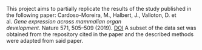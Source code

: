 This project aims to partially replicate the results of the study published in the following paper:
Cardoso-Moreira, M., Halbert, J., Valloton, D. et al. *Gene expression across mammalian organ development*. Nature 571, 505–509 (2019). [DOI](https://doi.org/10.1038/s41586-019-1338-5)
A subset of the data set was obtained from the repository cited in the paper and the described methods were adapted from said paper.

